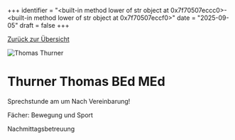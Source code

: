 
+++
identifier = "<built-in method lower of str object at 0x7f70507eccc0>-<built-in method lower of str object at 0x7f70507eccf0>"
date = "2025-09-05"
draft = false
+++

 [Zurück zur Übersicht](/schule/lehrpersonal/)

<div class="row">
<div class="column">
<img src="/images/personal/Thurner.jpg" alt="Thomas Thurner"> 
</div>
<div class="column">

#  Thurner Thomas BEd MEd

Sprechstunde am  um Nach Vereinbarung!

Fächer: Bewegung und Sport













Nachmittagsbetreuung

</div>
</div> 

